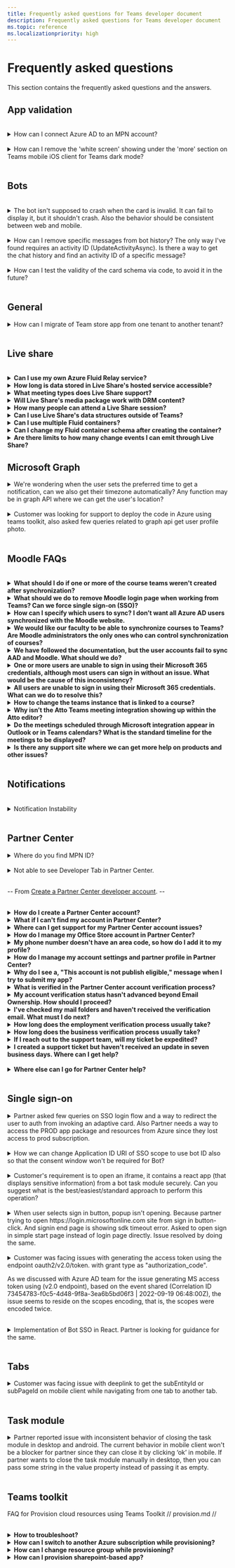 ```yaml
---
title: Frequently asked questions for Teams developer document
description: Frequently asked questions for Teams developer document
ms.topic: reference
ms.localizationpriority: high
---
```


# Frequently asked questions

This section contains the frequently asked questions and the answers.

## App validation

<br>
<details>
<summary>How can I connect Azure AD to an MPN account?</summary>

Question: Publisher Attestation issue - the app needed to be published first (I attached the screenshot when I tried to submit the attestation). Before doing the Publisher Attestation. I think this is most likely to connect the Azure AD to an MPN account.

Solution: Publisher verification overview - Microsoft Entra | Microsoft LearnMark an app as publisher verified - Microsoft Entra | Microsoft Learn
Docs didn't help - had to raise  PC ticket
Resolution-to connect the Azure to MPN settings below developer tab.


Links found:
1. [Update preferred email](/partner-center/partner-center-account-setup.md#update-preferred-email)

1. [Merge your partner account with another partner account](/partner-center/merge-accounts.md)

</details>
<br>

<details>
<summary>How can I remove the 'white screen' showing under the 'more' section on Teams mobile iOS client for Teams dark mode?</summary>

Question: Partner reported that the tab menu was showing a white screen under the "more" section on the Teams mobile iOS client and for Teams dark mode. We've reproduced the issue with the provided details and observed that it's a common issue for Teams mobile iOS clients and only for dark mode. So, we've raised a bug request for the same.

Solution: Platform Bug
</details>
<br>

## Bots

<br>
<details>
<summary>The bot isn't supposed to crash when the card is invalid. It can fail to display it, but it shouldn't crash. Also the behavior should be consistent between web and mobile.</summary>

Work with Universal Actions for Adaptive Cards - Teams | Microsoft Docs to validate.

</details>
<br>

<details>
<summary>How can I remove specific messages from bot history? The only way I've found requires an activity ID (UpdateActivityAsync). Is there a way to get the chat history and find an activity ID of a specific message?</summary>

Use Delete messages-Bot framework's DeleteActivity //  ~/bots/how-to/update-and-delete-bot-messages?tabs=dotnet#delete-messages // method.

</details>

<br>
<details>
<summary>How can I test the validity of the card schema via code, to avoid it in the future?</summary>

Provided steps to test/validate adaptive card schema:“Adaptive cards editor(preview)” option from the Teams apps >>Developer portal >> Tools" and asked to refer Schema Explorer | Adaptive Cards.

</details>

<br>

## General

<details>
<summary>How can I migrate of Team store app from one tenant to another tenant?</summary>

<br>

Teams doesn't support that capability as yet.

</details>

<br>

## Live share

<br>

<details>

<summary><b>Can I use my own Azure Fluid Relay service?</b></summary>

Yes! When initializing Live Share, you can define your own `AzureConnectionConfig`. Live Share associates containers you create with meetings, but you'll need to implement the `ITokenProvider` interface to sign tokens for your containers. For example, you can use a provided `AzureFunctionTokenProvider`, which uses an Azure cloud function to request an access token from a server.

While most of you find it beneficial to use our free hosted service, there may still be times where it's beneficial to use your own Azure Fluid Relay service for your Live Share app. Consider using a custom AFR service connection if you:

* Require storage of data in Fluid containers beyond the lifetime of a meeting.
* Transmit sensitive data through the service that requires a custom security policy.
* Develop features through Fluid Framework, for example, `SharedMap`, for your application outside of Teams.

For more information, see [how to guide] // ./teams-live-share-how-to/how-to-custom-azure-fluid-relay.md // or visit the [Azure Fluid Relay documentation // /azure/azure-fluid-relay/ //.

<br>

</details>

<details>

<summary><b>How long is data stored in Live Share's hosted service accessible?</b></summary>

Any data sent or stored through Fluid containers created by Live Share's hosted Azure Fluid Relay service is accessible for 24 hours. If you want to persist data beyond 24 hours, you can replace our hosted Azure Fluid Relay service with your own. Alternatively, you can use your own storage provider in parallel to Live Share's hosted service.

<br>

</details>

<details>

<summary><b>What meeting types does Live Share support?</b></summary>

Scheduled meetings, one-on-one calls, group calls, and meet now are supported. Channel meetings aren't yet supported.

<br>

</details>

<details>

<summary><b>Will Live Share's media package work with DRM content?</b></summary>

No. Teams currently doesn't support encrypted media for tab applications on desktop. Chrome, Edge, and mobile clients are supported. For more information, you can [track the issue here](https://github.com/microsoft/live-share-sdk/issues/14).

<br>

</details>

<details>
<summary><b>How many people can attend a Live Share session?</b></summary>

Currently, Live Share supports a maximum of 100 attendees per session. If this is something you're interested in, you can [start a discussion here](https://github.com/microsoft/live-share-sdk/discussions).

<br>

</details>

<details>
<summary><b>Can I use Live Share's data structures outside of Teams?</b></summary>

Currently, Live Share packages require the Teams Client SDK to function properly. Features in `@microsoft/live-share` or `@microsoft/live-share-media` won't work outside Microsoft Teams. If this is something you're interested in, you can [start a discussion here](https://github.com/microsoft/live-share-sdk/discussions).

<br>

</details>

<details>
<summary><b>Can I use multiple Fluid containers?</b></summary>

Currently, Live Share only supports having one container using our provided Azure Fluid Relay service. However, it's possible to use both a Live Share container and a container created by your own Azure Fluid Relay instance.

<br>

</details>

<details>
<summary><b>Can I change my Fluid container schema after creating the container?</b></summary>

Currently, Live Share doesn't support adding new `initialObjects` to the Fluid `ContainerSchema` after creating or joining a container. Because Live Share sessions are short-lived, this is most commonly an issue during development after adding new features to your app.

> [!NOTE]
> If you are using the `dynamicObjectTypes` property in the `ContainerSchema`, you can add new types at any point. If you later remove types from the schema, existing DDS instances of those types will gracefully fail.

To fix errors resulting from changes to `initialObjects` when testing locally in your browser, remove the hashed container ID from your URL and reload the page. If you're testing in a Teams meeting, start a new meeting and try again.

If you plan to update your app with new `SharedObject` or `LiveObject` instances frequently, you should consider how you deploy new schema changes to production. While the actual risk is relatively low and short lasting, there may be active sessions at the time you roll out the change. Existing users in the session shouldn't be impacted, but users joining that session after you deployed a breaking change may have issues connecting to the session. To mitigate this, you may consider some of the following solutions:

* Deploy schema changes for your web application outside of normal business hours.
* Use `dynamicObjectTypes` for any changes made to your schema, rather than changing `initialObjects`.

> [!NOTE]
> Live Share does not currently support versioning your `ContainerSchema`, nor does it have any APIs dedicated to migrations.

<br>

</details>

<details>
<summary><b>Are there limits to how many change events I can emit through Live Share?</b></summary>

While Live Share is in Preview, any limit to events emitted through Live Share isn't enforced. For optimal performance, you must debounce changes emitted through `SharedObject` or `LiveObject` instances to one message per 50 milliseconds or more. This is especially important when sending changes based on mouse or touch coordinates, such as when synchronizing cursor positions, inking, and dragging objects around a page.

<br>

</details>

## Microsoft Graph

<details>
<summary>We're wondering when the user sets the preferred time to get a notification, can we also get their timezone automatically? Any function may be in graph API where we can get the user's location?</summary>

<br>
Response:
You can use the following Grap API Get user mailbox settings - Microsoft Graph v1.0 | Microsoft Docs to get the user’s time zone like mentioned below.
• GET /me/mailboxSettings/timeZone
• GET /users/{id|userPrincipalName}/mailboxSettings/timeZone

</details>

<br>
<details>
<summary>Customer was looking for support to deploy the code in Azure using teams toolkit, also asked few queries related to graph api get user profile photo.</summary>

<br>
Shared references to deploy the code using toolkit: Create a new Teams app using Teams Toolkit - Teams | Microsoft Docs
TeamsFx Command Line Interface - Teams | Microsoft Docs
Also, provided guidance how they can call Graph API get user profile photo.

</details>

<br>

## Moodle FAQs

<br>

<details>

<summary><b>What should I do if one or more of the course teams weren't created after synchronization?</b></summary>

Each Moodle course must have at least one faculty and one student matched to a Microsoft 365 AAD UPN account. The team can't be created, if the synchronization doesn't find a match.

Each team course instance must have an owner, and the synchronization sets the faculty as the owner, with assumption that the faculty has Teams license.

<br>

</details>

<details>

<summary><b>What should we do to remove Moodle login page when working from Teams? Can we force single sign-on (SSO)?</b></summary>

The users have multiple sign in options from the Moodle login page.

* To sign in exclusively using Microsoft 365 credentials, enable the **Force redirect** configuration settings for the **auth_oidc plugin**. If the service is enabled, user can see the Microsoft sign in page.
* To sign in manually to the Moodle portal see [Moodle](https://moodle.org/login/index.php).

<br>

</details>

<details>

<summary><b>How can I specify which users to sync? I don’t want all Azure AD users synchronized with the Moodle website. </b></summary>

Use the **User Creation Restriction** option to specify the users by synchronizing the configuration options of the **local_o365** plugin. The dropdown menu to the left of the **filter** offers options such as Country, Company Name, and Language.

> [!TIP]
> Create a dynamic Microsoft 365 group to enable the **filter** option with multiple profile properties.

The following image shows user creation restrictions options:

:::image type="content" source="../assets/images/MoodleInstructions/faq-2.png" alt-text="sync":::

:::image type="content" source="../assets/images/MoodleInstructions/faq-3.png" alt-text="Azure ad":::

<br>

</details>

<details>

<summary><b>We would like our faculty to be able to synchronize courses to Teams? Are Moodle administrators the only ones who can control synchronization of courses?</b></summary>

By default only Moodle administrators can configure synchronization. The team owner can control if a course is synchronized to Teams and **Allow configure course sync in course** is enabled. In this case, the team owner is the faculty. The block displays the configuration option to individuals with the appropriate owner permissions.

<!-- For more information, see Microsoft 365 block within the Moodle course interface. -->

The following image shows the option **Allow configure course sync in course**:

:::image type="content" source="../assets/images/MoodleInstructions/faq-4.png" alt-text="admin":::

The following image shows synchronization of courses:

:::image type="content" source="../assets/images/MoodleInstructions/faq-5.png" alt-text="synchronization":::

<br>

</details>

<details>

<summary><b>We have followed the documentation, but the user accounts fail to sync AAD and Moodle. What should we do?</b></summary>

The issue can be resolved before users perform the **Delta token clean up** as a final troubleshooting step.

The following table provides the actions and dependencies to be performed and checked:

| Dependency | Action | Reference|
|-------|------------|----------|
| Stable version| Verify that the version of Moodle is listed as a **stable**.| For more information, see [Version support](https://docs.moodle.org/dev/Releases#Version_support).|
|Permissions| Verify that the Azure application has the necessary permissions to run the synchronization.| For more information, see [Microsoft permissions](https://docs.moodle.org/311/en/Microsoft_365#Permissions).|
| Full sync| Verify that **Perform a full sync each run** is enabled, and review the **Task Logs** for **Sync users with Azure AD**.| For more information, see [Enable full sync](https://docs.moodle.org/311/en/local_o365)</br>For more information, see [Check task logs](https://docs.moodle.org/311/en/local_o365#Sync_users_with_Azure_AD). |
|Token refresh|Clean the **User sync delta token** in the local_o365 plugin.| For more information, see, [Token refresh](https://docs.moodle.org/38/en/Office365).|
<!-- |Token refresh|Clean the **User sync delta token** in the local_o365 plugin| {moodle_url}\local_o365\acp.php?Mode=maintenance_cleandeltatoken| -->
<br>

</details>

<details>

<summary><b>One or more users are unable to sign in using their Microsoft 365 credentials, although most users can sign in without an issue. What would be the cause of this inconsistency?</b></summary>

The reason for inconsistencies with users being able unable to sign using their Microsoft 365 credentials can be related to the user mapping operation during synchronization. To resolve the issue, perform the following steps:

* Check if the Moodle user authentication type is **OpenID**.
* Check if the Moodle **User Name** matches the AAD username.
* Clean up the **Token Issue** and retry.
* Check if the users have **Permissions** to access the Azure application.

<br>

</details>

<details>

<summary><b>All users are unable to sign in using their Microsoft 365 credentials. What can we do to resolve this?</b></summary>

Users who were unable to sign in at the start need to report the issue and verify that the application **Client secret** hasn't expired.

The following image shows the error message received when user sign using their Microsoft 365 credentials:

:::image type="content" source="../assets/images/MoodleInstructions/faq-6.png" alt-text="report issue":::

The following image shows the error in Azure portal:

:::image type="content" source="../assets/images/MoodleInstructions/faq-7.png" alt-text="Azure portal":::

If the **Client secret** has expired, then user needs to generate a new **Client secret**, and update the configuration found on page. Users can sign in again after the **Client secret** has been updated, which can take up to 24 hours to re-provision.

<br>

</details>

<details>

<summary><b>How to change the teams instance that is linked to a course?</b></summary>

Administrators can change the teams instance associated with a course through the **Manage Teams Connections** page. Select **Connect** next to the course to be changed and select teams instance. If you use course reset to archive a team, you can link it back to the previous team.

The following image shows the teams instance:

:::image type="content" source="../assets/images/MoodleInstructions/faq-8.png" alt-text="teams instance":::

<br>

</details>

<details>

<summary><b>Why isn’t the Atto Teams meeting integration showing up within the Atto editor?</b></summary>

The user can face Atto Teams meeting issue if the icon reference is missing in the **Toolbar config**, which displays the Teams icon within the Atto editor. User needs to add Teams meeting icon to the right of the links icon using the following steps:

* Install the plugin.
* Update **Toolbar config** with **teams meeting**.

The following images show Toolbar icon after Toolbar configuration adjustment:

:::image type="content" source="../assets/images/MoodleInstructions/faq-9.png" alt-text="tool bar":::

:::image type="content" source="../assets/images/MoodleInstructions/faq-10.png" alt-text="links icon":::

For more information on editing Atto toolbar, see:

* [Atto editor-ModdleDocs] // https://docs.moodle.org/311/en/Atto_editor //
* [Atto editor-Icon mapping] // https://docs.moodle.org/311/en/Atto_editor#:~:text=in%20the%20editor.-,Atto%20editor%20toolbar,-Atto%20Row%201 //
<br>

</details>

<details>

<summary><b>Do the meetings scheduled through Microsoft integration appear in Outlook or in Teams calendars? What is the standard timeline for the meetings to be displayed?</b></summary>

The meetings scheduled through the app don't appear in the scheduler’s Outlook or Teams calendar as they're similar to Channel Meetings. All the members in the course channel can attend the meeting directly from the embedded channel link. For more information, see [Channel meetings] // https://www.knowledgewave.com/blog/benefits-of-channel-meetings-in-microsoft-teams //.

However, you can access the invite and manually add participant names to the **Required** or **Optional** fields of the meeting invitation to display the remote meeting on their calendars. The standard timelines are based on the date the user specifies when the meeting is created. For more information, see [Limits and specifications for Teams] // /microsoftteams/limits-specifications-teams //.

<br>

</details>

<details>

<summary><b>Is there any support site where we can get more help on products and other issues?</b></summary>

For support and help on the product and services issues or developer community help see, [Support and Feedback] // /microsoftteams/platform/feedback //.

</details>

<br>

## Notifications

<br>
<details>
<summary>Notification Instability</summary>

<br>
Customer is using bot builder proactive message sample. Sample won't save object references. So, it's working with initial run and failing after it. Recommended to saving conversation references to database and use the same for building conversation object to send proactive message.

</details>

<br>

## Partner Center

<details>
<summary>Where do you find MPN ID?</summary>

<br>
You need to fetch PC ID.

</details>

<br>

<details>
<summary>Not able to see Developer Tab in Partner Center.</summary>

<br>

// Raise a PC Ticket //

</details>

<br>

-- From [Create a Partner Center developer account](concepts/deploy-and-publish/appsource/prepare/create-partner-center-dev-account.md). --

<br>

<details>

<summary><b>How do I create a Partner Center account?</b></summary>

You can create a Partner Center account one of the following ways:

* If you're new to Partner Center and don't have a Microsoft Network Account, [create an account using the Partner Center enrollment page](/office/dev/store/open-a-developer-account#create-an-account-using-the-partner-center-enrollment-page).
* If you're already enrolled in the Microsoft Partner Network, [create an account directly from Partner Center using existing Microsoft Partner Center enrollments](/office/dev/store/open-a-developer-account#create-an-account-using-an-existing-partner-center-enrollment).

<br>

</details>

<details>

<summary><b>What if I can't find my account in Partner Center?</b></summary>

Open a [Partner Center support ticket](https://partner.microsoft.com/support/v2/?stage=1) and select the following:

| Menu | Option |
| -------   | -------  |
|Category| Commercial Marketplace|
| Topic | General Marketplace Help and How-to questions |
| Subtopic| Office add-in |

<br>

</details>

<details>

<summary><b>Where can I get support for my Partner Center account issues?</b></summary>

Visit the [publishers support page](https://aka.ms/marketplacepublishersupport) to search for your issue. If the guidance isn't helpful, create a [Partner Center support ticket](/azure/marketplace/partner-center-portal/support#how-to-open-a-support-ticket).

<br>

</details>

<details>

<summary><b>How do I manage my Office Store account in Partner Center?</b></summary>

See [manage your account through Partner Center](/office/dev/store/manage-account-settings-and-profile) for information.

<br>

</details>

<details>

<summary><b>My phone number doesn't have an area code, so how do I add it to my profile?</b></summary>

The phone number has three parts: country code, area code, and telephone number. If your phone number doesn't include an area code, leave the second box empty and complete the third box.

<br>

</details>

<details>

<summary><b>How do I manage my account settings and partner profile in Partner Center?</b></summary>

See [manage account settings and profile info](/windows/uwp/publish/manage-account-settings-and-profile#additional-settings-and-info) for information.

<br>

</details>

<details>

<summary><b>Why do I see a, "This account is not publish eligible," message when I try to submit my app?</b></summary>

You received this error message because your [account verification status](/partner-center/verification-responses) is pending. Check your status in the Partner Center [dashboard](https://partner.microsoft.com/dashboard). Select the **Settings** gear icon and choose **Developer settings > Account > Account settings**.

![Partner Center verification status](~/assets/images/partner-center-verification-status.png)

<br>

</details>

<details>

<summary><b>What is verified in the Partner Center account verification process?</b></summary>

There are three verification areas, **Email Ownership**, **Employment**, and **Business**. For more information, see [what is verified and how to respond](/partner-center/verification-responses#what-is-verified-and-how-to-respond).

If you're the primary contact, global admin, or account admin, you can monitor verification status and track progress on your profile page.

Once verification process is complete, the status of your enrollment on the profile page changes from *pending* to *authorized*. The primary contact then receives an email from Microsoft within a few business days.

<br>

</details>

<details>

<summary><b>My account verification status hasn't advanced beyond Email Ownership. How should I proceed?</b></summary>

During the **Email Ownership** verification process, a verification email is sent to the primary contact. Check your primary contact inbox for an email from **maccount@microsoft.com** with the subject line **Action needed: Verify your email account with Microsoft** and complete the email verification process. The verification email is sent to the address listed on your Partner Center account settings.

Remember the following about the email verification process:

* The email verification link is only valid for seven days.
* You can request to resend the email by visiting your partner profile page and selecting the **Resend verification email** link.
* To ensure you receive the email, safe-list **microsoft.com** as a secure domain and check your junk email folders.

<br>

</details>

<details>

<summary><b>I've checked my mail folders and haven't received the verification email. What must I do next?</b></summary>

Try the following:

* Check your junk or spam folder.
* Clear the browser cache, go to your Partner Center account dashboard, and select **Resend verification email**.
* Try accessing the **Resend verification email** link from a different browser.
* Work with your IT department to ensure that the verification emails are not blocked by your email server.
* Adjust your server's spam filter to allow or safe-list all emails from **maccount@microsoft.com**.

<br>

</details>

<details>

<summary><b>How long does the employment verification process usually take?</b></summary>

If all the submitted details are correct, the employment verification process takes about two hours to complete.

<br>

</details>

<details>

<summary><b>How long does the business verification process usually take?</b></summary>

If all the required documents are submitted, business verification takes one to two business days to complete.

<br>

</details>

<details>

<summary><b>If I reach out to the support team, will my ticket be expedited?</b></summary>

Support tickets get resolved in a week. Check for updates sent to the email you provided when creating the support ticket.

<br>

</details>

<details>

<summary><b>I created a support ticket but haven't received an update in seven business days. Where can I get help?</b></summary>

Send an email to <a href="mailto:teamsubm@microsoft.com">teamsubm@microsoft.com</a> with the following details:

* **Subject Line**: Partner Center Account Issue for *your app name*.
* **Email body**:
  * Support ticket number.
  * Your seller ID.
  * A screenshot of the issue (if possible).

<br>

</details>

<br>

<details>

<summary><b>Where else can I go for Partner Center help?</b></summary>

The following resources can also assist:

* [Microsoft 365 app submission FAQ](/office/dev/store/appsource-submission-faq).
* [Commercial marketplace documentation](/azure/marketplace/).

<br>

</details>

<br>

## Single sign-on

<details>
<summary>Partner asked few queries on SSO login flow and a way to redirect the user to auth from invoking an adaptive card. Also Partner needs a way to access the PROD app package and resources from Azure since they lost access to prod subscription.</summary>

<br>
you can open the authentication page in the task module when selects the button. We do have a sample for opening the task module on button click mentioned here BotBuilder-Samples/teams_task_module_bot.py at main · microsoft/BotBuilder-Samples (github.com). You can replace the taskInfo.url with your auth page.

</details>

<br>

<details>
<summary>How we can change Application ID URI of SSO scope to use bot ID also so that the consent window won't be required for Bot?</summary>

<br>
[Register your app on Azure AD](/bots/how-to/authentication/auth-aad-sso-bots#register-your-app-through-the-azure-ad-portal)

</details>

<br>
<details>
<summary>Customer's requirement is to open an iframe, it contains a react app (that displays sensitive information) from a bot task module securely. Can you suggest what is the best/easiest/standard approach to perform this operation?</summary>

<br>

Implement react page with tab SSO and render the content as required. You can open the same tab URL as task module from Bot.
</details>

<br>
<details>
<summary>When user selects sign in button, popup isn't opening. Because partner trying to open https://login.microsoftonline.com site from sign in button-click. And signin end page is showing sdk timeout error. Asked to open sign in simple start page instead of login page directly. Issue resolved by doing the same.</summary>

<br>
No resolution required.

</details>

<br>
<details>
<summary>Customer was facing issues with generating the access token using the endpoint oauth2/v2.0/token. with grant type as "authorization_code".

As we discussed with Azure AD team for the issue generating MS access token using (v2.0 endpoint), based on the event shared (Correlation ID 73454783-f0c5-4d48-9f8a-3ea6b5bd06f3 | 2022-09-19 06:48:00Z), the issue seems to reside on the scopes encoding, that is, the scopes were encoded twice. </summary>

<br>
Configure the application you're using to only execute HTML encoding of the scopes once, so the scopes can be correctly sent and evaluated by Azure AD.

</details>

<br>

<details>
<summary>Implementation of Bot SSO in React. Partner is looking for guidance for the same.</summary>

<br>
Code sample has been shared is in .NET or Node js.

</details>

<br>

## Tabs

<details>
<summary>Customer was facing issue with deeplink to get the subEntityId or subPageId on mobile client while navigating from one tab to another tab.</summary>

<br>
Customer to upgrade the teams JavaScript client SDK to (@microsoft/teams-js": "^2.0.0") and it resolves the issue.

</details>

<br>

## Task module

<details>
<summary>Partner reported issue with inconsistent behavior of closing the task module in desktop and android. The current behavior in mobile client won't be a blocker for partner since they can close it by clicking ‘ok’ in mobile. If partner wants to close the task module manually in desktop, then you can pass some string in the value property instead of passing it as empty.</summary>

<br>
No resolution required from the docs (Platform bug).

</details>

<br>

## Teams toolkit

FAQ for Provision cloud resources using Teams Toolkit // provision.md //

<br>

<details>

<summary><b>How to troubleshoot?</b></summary>

If you get errors with Teams Toolkit in Visual Studio Code, you can select **Get Help** on the error notification to go to the related document. If you're using TeamsFx CLI, there will be a hyperlink at the end of error message that points to the help doc. You can also view [provision help doc](https://aka.ms/teamsfx-arm-help) directly.

<br>

</details>

<details>

<summary><b>How can I switch to another Azure subscription while provisioning?</b></summary>

1. Switch subscription in current account or log out and select a new subscription.
2. If you have already provisioned current environment, you need to create a new environment and perform provision because ARM doesn't support moving resources.
3. If you didn't provision current environment, you can trigger provision directly.

<br>

</details>

<details>

<summary><b>How can I change resource group while provisioning?</b></summary>

Before provision, the tool asks you if you want to create a new resource group or use an existing one. You can provide a new resource group name or choose an existing one in this step.

<br>

</details>

<details>

<summary><b>How can I provision sharepoint-based app?</b></summary>

You can follow [provision SharePoint-based app](/microsoftteams/platform/sbs-gs-spfx?tabs=vscode%2Cviscode&tutorial-step=4).

> [!NOTE]
> Currently, the building Teams app with sharepoint framework with Teams Toolkit doesn't have direct integration with Azure, the contents in the doc doesn't apply to SPFx based apps.

<br>

</details>
